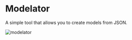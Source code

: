# Modelator

A simple tool that allows you to create models from JSON.

![modelator](https://cloud.githubusercontent.com/assets/2947953/21504991/388c0472-cc5b-11e6-9390-2e5acc82feb2.png)